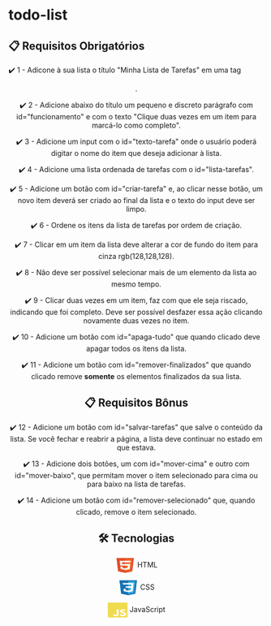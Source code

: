 # todo-list

## 📋 Requisitos Obrigatórios 

✔️ 1 - Adicone à sua lista o título "Minha Lista de Tarefas" em uma tag <header>.

✔️ 2 - Adicione abaixo do título um pequeno e discreto parágrafo com id="funcionamento" e com o texto "Clique duas vezes em um item para marcá-lo como completo".

✔️ 3 - Adicione um input com o id="texto-tarefa" onde o usuário poderá digitar o nome do item que deseja adicionar à lista.

✔️ 4 - Adicione uma lista ordenada de tarefas com o id="lista-tarefas".

✔️ 5 - Adicione um botão com id="criar-tarefa" e, ao clicar nesse botão, um novo item deverá ser criado ao final da lista e o texto do input deve ser limpo.

✔️ 6 - Ordene os itens da lista de tarefas por ordem de criação.

✔️ 7 - Clicar em um item da lista deve alterar a cor de fundo do item para cinza rgb(128,128,128).

✔️ 8 - Não deve ser possível selecionar mais de um elemento da lista ao mesmo tempo.

✔️ 9 -  Clicar duas vezes em um item, faz com que ele seja riscado, indicando que foi completo. Deve ser possível desfazer essa ação clicando novamente duas vezes no item.

✔️ 10 -  Adicione um botão com id="apaga-tudo" que quando clicado deve apagar todos os itens da lista.

✔️ 11 - Adicione um botão com id="remover-finalizados" que quando clicado remove **somente** os elementos finalizados da sua lista.

## 📋 Requisitos Bônus

✔️ 12 - Adicione um botão com id="salvar-tarefas" que salve o conteúdo da lista. Se você fechar e reabrir a página, a lista deve continuar no estado em que estava.

✔️ 13 - Adicione dois botões, um com id="mover-cima" e outro com id="mover-baixo", que permitam mover o item selecionado para cima ou para baixo na lista de tarefas.

✔️ 14 - Adicione um botão com id="remover-selecionado" que, quando clicado, remove o item selecionado.

## 🛠 Tecnologias

 <img align="center" alt="Celi-HTML" height="30" width="40" src="https://raw.githubusercontent.com/devicons/devicon/master/icons/html5/html5-original.svg"> HTML

 <img align="center" alt="Celi-CSS" height="30" width="40" src="https://raw.githubusercontent.com/devicons/devicon/master/icons/css3/css3-original.svg"> CSS

 <img align="center" alt="Celi-Js" height="30" width="40" src="https://raw.githubusercontent.com/devicons/devicon/master/icons/javascript/javascript-plain.svg"> JavaScript

